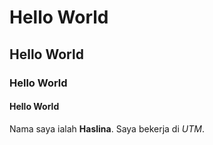 # Hello World
## Hello World
### Hello World
#### Hello World

Nama saya ialah **Haslina**. Saya bekerja di *UTM*.
